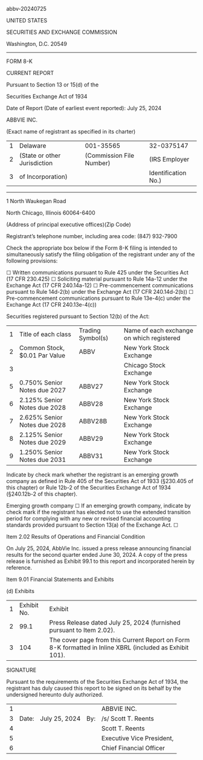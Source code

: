 abbv-20240725



UNITED STATES


SECURITIES AND EXCHANGE COMMISSION

Washington, D.C. 20549
 _____________________________________________________

FORM 8-K



CURRENT REPORT


Pursuant to Section 13 or 15(d) of the


Securities Exchange Act of 1934



Date of Report (Date of earliest event reported): July 25, 2024



ABBVIE INC.

(Exact name of registrant as specified in its charter)

|    |                              |                          |                     |
|---:|:-----------------------------|:-------------------------|:--------------------|
|  1 | Delaware                     | 001-35565                | 32-0375147          |
|  2 | (State or other Jurisdiction | (Commission File Number) | (IRS Employer       |
|  3 | of Incorporation)            |                          | Identification No.) |

 _____________________________________________________


1 North Waukegan Road


North Chicago, Illinois 60064-6400

(Address of principal executive offices)(Zip Code)

Registrant’s telephone number, including area code:  (847) 932-7900

Check the appropriate box below if the Form 8-K filing is intended to simultaneously satisfy the filing obligation of the registrant under any of the following provisions:

☐                      Written communications pursuant to Rule 425 under the Securities Act (17 CFR 230.425)
☐                      Soliciting material pursuant to Rule 14a-12 under the Exchange Act (17 CFR 240.14a-12)
☐                      Pre-commencement communications pursuant to Rule 14d-2(b) under the Exchange Act (17 CFR 240.14d-2(b))
☐                      Pre-commencement communications pursuant to Rule 13e-4(c) under the Exchange Act (17 CFR 240.13e-4(c))

Securities registered pursuant to Section 12(b) of the Act:


|    |                               |                   |                                           |
|---:|:------------------------------|:------------------|:------------------------------------------|
|  1 | Title of each class           | Trading Symbol(s) | Name of each exchange on which registered |
|  2 | Common Stock, $0.01 Par Value | ABBV              | New York Stock Exchange                   |
|  3 |                               |                   | Chicago Stock Exchange                    |
|  5 | 0.750% Senior Notes due 2027  | ABBV27            | New York Stock Exchange                   |
|  6 | 2.125% Senior Notes due 2028  | ABBV28            | New York Stock Exchange                   |
|  7 | 2.625% Senior Notes due 2028  | ABBV28B           | New York Stock Exchange                   |
|  8 | 2.125% Senior Notes due 2029  | ABBV29            | New York Stock Exchange                   |
|  9 | 1.250% Senior Notes due 2031  | ABBV31            | New York Stock Exchange                   |



Indicate by check mark whether the registrant is an emerging growth company as defined in Rule 405 of the Securities Act of 1933 (§230.405 of this chapter) or Rule 12b-2 of the Securities Exchange Act of 1934 (§240.12b-2 of this chapter).

Emerging growth company ☐
If an emerging growth company, indicate by check mark if the registrant has elected not to use the extended transition period for complying with any new or revised financial accounting standards provided pursuant to Section 13(a) of the Exchange Act. ☐


Item 2.02  Results of Operations and Financial Condition


On July 25, 2024, AbbVie Inc. issued a press release announcing financial results for the second quarter ended June 30, 2024.  A copy of the press release is furnished as Exhibit 99.1 to this report and incorporated herein by reference.

Item 9.01 Financial Statements and Exhibits


(d) Exhibits


|    |             |                                                                                                         |
|---:|:------------|:--------------------------------------------------------------------------------------------------------|
|  1 | Exhibit No. | Exhibit                                                                                                 |
|  2 | 99.1        | Press Release dated July 25, 2024 (furnished pursuant to Item 2.02).                                    |
|  3 | 104         | The cover page from this Current Report on Form 8-K formatted in Inline XBRL (included as Exhibit 101). |


SIGNATURE


Pursuant to the requirements of the Securities Exchange Act of 1934, the registrant has duly caused this report to be signed on its behalf by the undersigned hereunto duly authorized.


|    |       |               |     |                           |
|---:|:------|:--------------|:----|:--------------------------|
|  1 |       |               |     | ABBVIE INC.               |
|  3 | Date: | July 25, 2024 | By: | /s/ Scott T. Reents       |
|  4 |       |               |     | Scott T. Reents           |
|  5 |       |               |     | Executive Vice President, |
|  6 |       |               |     | Chief Financial Officer   |


